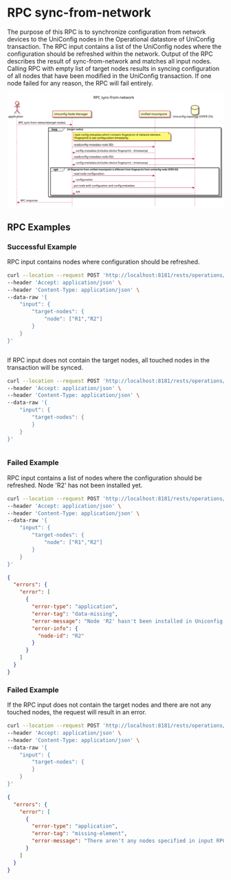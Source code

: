 # RPC sync-from-network

The purpose of this RPC is to synchronize configuration from network
devices to the UniConfig nodes in the Operational datastore of UniConfig
transaction. The RPC input contains a list of the UniConfig nodes where
the configuration should be refreshed within the network. Output of the
RPC describes the result of sync-from-network and matches all input
nodes. Calling RPC with empty list of target nodes results in syncing
configuration of all nodes that have been modified in the UniConfig
transaction. If one node failed for any reason, the RPC will fail
entirely.

![RPC sync-from-network](RPC_sync-from-network-RPC_sync_from_network.svg)

## RPC Examples

### Successful Example

RPC input contains nodes where configuration should be refreshed.

```bash RPC Request
curl --location --request POST 'http://localhost:8181/rests/operations/uniconfig-manager:sync-from-network' \
--header 'Accept: application/json' \
--header 'Content-Type: application/json' \
--data-raw '{
    "input": {
        "target-nodes": {
            "node": ["R1","R2"]
        }
    }
}'
```

```RPC Response, Status: 200
```


If RPC input does not contain the target nodes, all touched nodes
in the transaction will be synced.

```bash RPC Request
curl --location --request POST 'http://localhost:8181/rests/operations/uniconfig-manager:sync-from-network' \
--header 'Accept: application/json' \
--header 'Content-Type: application/json' \
--data-raw '{
    "input": {
        "target-nodes": {
        }
    }
}'
```

```RPC Response, Status: 200
```

### Failed Example

RPC input contains a list of nodes where the configuration should be
refreshed. Node 'R2' has not been installed yet.

```bash RPC Request
curl --location --request POST 'http://localhost:8181/rests/operations/uniconfig-manager:sync-from-network' \
--header 'Accept: application/json' \
--header 'Content-Type: application/json' \
--data-raw '{
    "input": {
        "target-nodes": {
            "node": ["R1","R2"]
        }
    }
}'
```

```json RPC Response, Status: 404
{
  "errors": {
    "error": [
      {
        "error-type": "application",
        "error-tag": "data-missing",
        "error-message": "Node 'R2' hasn't been installed in Uniconfig database",
        "error-info": {
          "node-id": "R2"
        }
      }
    ]
  }
}
```

### Failed Example

If the RPC input does not contain the target nodes and there
are not any touched nodes, the request will result in an error.

```bash RPC Request
curl --location --request POST 'http://localhost:8181/rests/operations/uniconfig-manager:sync-from-network' \
--header 'Accept: application/json' \
--header 'Content-Type: application/json' \
--data-raw '{
    "input": {
        "target-nodes": {
        }
    }
}'
```

```json RPC Response, Status: 400
{
  "errors": {
    "error": [
      {
        "error-type": "application",
        "error-tag": "missing-element",
        "error-message": "There aren't any nodes specified in input RPC and there aren't any touched nodes."
      }
    ]
  }
}
```
